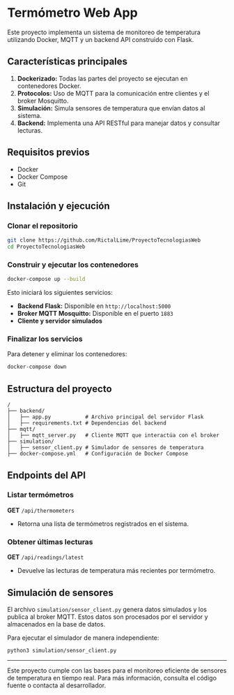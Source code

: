 # Termómetro Web App

Este proyecto implementa un sistema de monitoreo de temperatura utilizando Docker, MQTT y un backend API construido con Flask.

## Características principales

1. **Dockerizado:** Todas las partes del proyecto se ejecutan en contenedores Docker.
2. **Protocolos:** Uso de MQTT para la comunicación entre clientes y el broker Mosquitto.
3. **Simulación:** Simula sensores de temperatura que envían datos al sistema.
4. **Backend:** Implementa una API RESTful para manejar datos y consultar lecturas.

## Requisitos previos

- Docker
- Docker Compose
- Git

## Instalación y ejecución

### Clonar el repositorio

```bash
git clone https://github.com/RictalLime/ProyectoTecnologiasWeb
cd ProyectoTecnologiasWeb
```

### Construir y ejecutar los contenedores

```bash
docker-compose up --build
```

Esto iniciará los siguientes servicios:

- **Backend Flask:** Disponible en `http://localhost:5000`
- **Broker MQTT Mosquitto:** Disponible en el puerto `1883`
- **Cliente y servidor simulados**

### Finalizar los servicios

Para detener y eliminar los contenedores:

```bash
docker-compose down
```

## Estructura del proyecto

```
/
├── backend/
│   ├── app.py           # Archivo principal del servidor Flask
│   ├── requirements.txt # Dependencias del backend
├── mqtt/
│   ├── mqtt_server.py   # Cliente MQTT que interactúa con el broker
├── simulation/
│   ├── sensor_client.py # Simulador de sensores de temperatura
├── docker-compose.yml   # Configuración de Docker Compose
```

## Endpoints del API

### Listar termómetros

**GET** `/api/thermometers`

- Retorna una lista de termómetros registrados en el sistema.

### Obtener últimas lecturas

**GET** `/api/readings/latest`

- Devuelve las lecturas de temperatura más recientes por termómetro.

## Simulación de sensores

El archivo `simulation/sensor_client.py` genera datos simulados y los publica al broker MQTT. Estos datos son procesados por el servidor y almacenados en la base de datos.

Para ejecutar el simulador de manera independiente:

```bash
python3 simulation/sensor_client.py
```

---

Este proyecto cumple con las bases para el monitoreo eficiente de sensores de temperatura en tiempo real. Para más información, consulta el código fuente o contacta al desarrollador.


